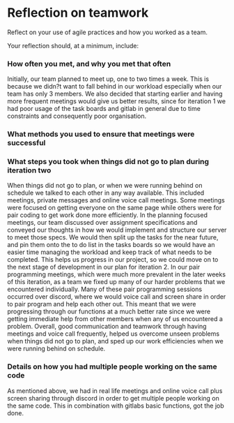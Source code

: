# Reflection on teamwork


Reflect on your use of agile practices and how you worked as a team.

Your reflection should, at a minimum, include:

### How often you met, and why you met that often

Initially, our team planned to meet up, one to two times a week. This is because we didn?t want to fall behind in our workload especially when our team has only 3 members. We also decided that starting earlier and having more frequent meetings would give us better results, since for iteration 1 we had poor usage of the task boards and gitlab in general due to time constraints and consequently poor organisation.
 
### What methods you used to ensure that meetings were successful



### What steps you took when things did not go to plan during iteration two

When things did not go to plan, or when we were running behind on schedule we talked to each other in any way available. This included meetings, private messages and online voice call meetings. Some meetings were focused on getting everyone on the same page while others were for pair coding to get work done more efficiently. 
In the planning focused meetings, our team discussed over assignment specifications and conveyed our thoughts in how we would implement and structure our server to meet those specs. We would then split up the tasks for the near future, and pin them onto the to do list in the tasks boards so we would have an easier time managing the workload and keep track of what needs to be completed. This helps us progress in our project, so we could move on to the next stage of development in our plan for iteration 2. 
In our pair programming meetings, which were much more prevalent in the later weeks of this iteration,  as a team we fixed up many of our harder problems that we encountered individually.
Many of these pair programming sessions occurred over discord, where we would voice call and screen share in order to pair program and help each other out. This meant that we were progressing through our functions at a much better rate since we were getting immediate help from other members when any of us encountered a problem. 
Overall, good communication and teamwork through having meetings and voice call frequently, helped us overcome unseen problems when things did not go to plan, and sped up our work efficiencies when we were running behind on schedule.

### Details on how you had multiple people working on the same code 

As mentioned above, we had in real life meetings and online voice call plus screen sharing through discord in order to get multiple people working on the same code. This in combination with gitlabs basic functions, got the job done. 

